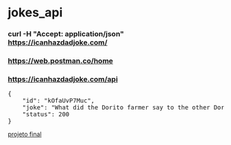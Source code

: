 # jokes_api
### curl -H "Accept: application/json" https://icanhazdadjoke.com/
### https://web.postman.co/home
### https://icanhazdadjoke.com/api
<pre>{
    "id": "kOfaUvP7Muc",
    "joke": "What did the Dorito farmer say to the other Dorito farmer? Cool Ranch!",
    "status": 200
}</pre>

[projeto final](https://hugoresende27.github.io/jokes_api/)
 
